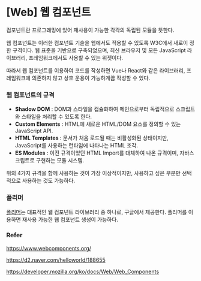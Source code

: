 # [Web] 웹 컴포넌트

컴포넌트란 프로그래밍에 있어 재사용이 가능한 각각의 독립된 모듈을 뜻한다. 

웹 컴포넌트는 이러한 컴포넌트 기술을 웹에서도 적용할 수 있도록 W3C에서 새로이 정한 규격이다. 웹 표준을 기반으로 구축되었으며, 최신 브라우저 및 모든 JavaScript 라이브러리, 프레임워크에서도 사용할 수 있는 위젯이다. 

따라서 웹 컴포넌트를 이용하여 코드를 작성하면 Vue나 React와 같은 라이브러리, 프레임워크에 의존하지 않고 상호 운용이 가능하게끔 작성할 수 있다.



### 웹 컴포넌트의 규격

- **Shadow DOM** : DOM과 스타일을 캡슐화하여 메인으로부터 독립적으로 스크립트와 스타일을 처리할 수 있도록 한다.
- **Custom Elements** : HTML에 새로운 HTML/DOM 요소를 정의할 수 있는 JavaScript API.
- **HTML Templates** : 문서가 처음 로드될 때는 비활성화된 상태이지만, JavaScript를 사용하는 런타임에 나타나는 HTML 조각.
- **ES Modules** : 이전 규격이었던 HTML Import를 대체하여 나온 규격이며, 자바스크립트로 구현하는 모듈 시스템.

위의 4가지 규격을 함께 사용하는 것이 가장 이상적이지만, 사용하고 싶은 부분만 선택적으로 사용하는 것도 가능하다. 



### 폴리머


[폴리머](https://www.polymer-project.org/)는 대표적인 웹 컴포넌트 라이브러리 중 하나로, 구글에서 제공한다. 폴리머를 이용하면 재사용 가능한 웹 컴포넌트 생성이 가능하다.



### Refer

<https://www.webcomponents.org/> 

<https://d2.naver.com/helloworld/188655> 

<https://developer.mozilla.org/ko/docs/Web/Web_Components> 
